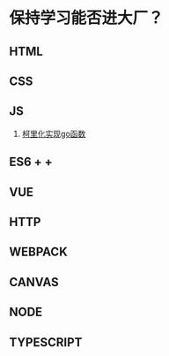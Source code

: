 # 保持学习能否进大厂？

## HTML

## CSS

## JS
1. [柯里化实现go函数](./docs/js/curryGo.md)

## ES6 + +

## VUE

## HTTP

## WEBPACK

## CANVAS

## NODE

## TYPESCRIPT